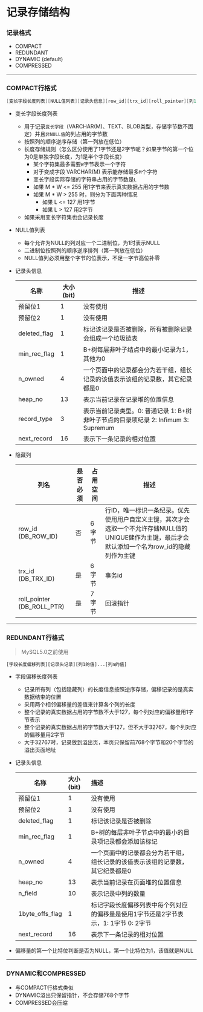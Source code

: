 # 记录存储结构

### 记录格式

- COMPACT
- REDUNDANT
- DYNAMIC (default)
- COMPRESSED

------

### COMPACT行格式

```c
[变长字段长度列表][NULL值列表][记录头信息][row_id][trx_id][roll_pointer][列1的值]...[列n的值]
```

- 变长字段长度列表
  - 用于记录`变长字段`（VARCHAR(M)、TEXT、BLOB类型，存储字节数不固定）并且`非NULL值`的列占用的字节数
  - 按照列的顺序逆序存储（第一列放在低位）
  - 长度存储规则（怎么区分使用了1字节还是2字节呢？如果字节的第一个位为0是单独字段长度，为1是半个字段长度）
    - 某个字符集最多需要`W`字节表示一个字符
    - 对于变成字段 VARCHAR(M) 表示能存储最多`M`个字符
    - 变长字段实际存储的字符串占用的字节数是`L`
    - 如果 M * W <= 255 用1字节来表示真实数据占用的字节数
    - 如果 M * W > 255 时，则分为下面两种情况
      - 如果 L <= 127 用1字节
      - 如果 L > 127 用2字节
  - 如果采用变长字符集也会记录长度
  
- NULL值列表
  - 每个允许为NULL的列对应一个二进制位，为1时表示NULL
  - 二进制位按照列的顺序逆序排列（第一列放在低位）
  - NULL值列必须用整个字节的位表示，不足一字节高位补零
  
- 记录头信息

  | 名称         | 大小(bit) | 描述                                                         |
  | ------------ | --------- | ------------------------------------------------------------ |
  | 预留位1      | 1         | 没有使用                                                     |
  | 预留位2      | 1         | 没有使用                                                     |
  | deleted_flag | 1         | 标记该记录是否被删除，所有被删除记录会组成一个垃圾链表       |
  | min_rec_flag | 1         | B+树每层非叶子结点中的最小记录为1，其他为0                   |
  | n_owned      | 4         | 一个页面中的记录都会分为若干组，组长记录的该值表示该组的记录数，其它纪录都是0 |
  | heap_no      | 13        | 表示当前记录在记录堆的位置信息                               |
  | record_type  | 3         | 表示当前记录类型。0: 普通记录 1: B+树非叶子节点的目录项纪录 2: Infimum 3: Supremum |
  | next_record  | 16        | 表示下一条记录的相对位置                                     |

- 隐藏列

  | 列名                       | 是否必须 | 占用空间 | 描述                                                         |
  | -------------------------- | -------- | -------- | ------------------------------------------------------------ |
  | row_id (DB_ROW_ID)         | 否       | 6字节    | 行ID，唯一标识一条纪录。优先使用用户自定义主键，其次才会选取一个不允许存储NULL值的UNIQUE健作为主键，最后才会默认添加一个名为row_id的隐藏列作为主键 |
  | trx_id (DB_TRX_ID)         | 是       | 6字节    | 事务id                                                       |
  | roll_pointer (DB_ROLL_PTR) | 是       | 7字节    | 回滚指针                                                     |

------

### REDUNDANT行格式

> MySQL5.0之前使用

```
[字段长度偏移列表][记录头记录][列1的值]...[列n的值]
```

- 字段偏移长度列表

  - 记录所有列（包括隐藏列）的长度信息按照逆序存储，偏移记录的是真实数据结束的位置
  - 采用两个相邻偏移量的差值来计算各个列的长度
  - 整个记录的真实数据占用的字节数不大于127，每个列对应的偏移量用1字节表示
  - 整个记录的真实数据占用的字节数大于127，但不大于32767，每个列对应的偏移量用2字节
  - 大于32767时，记录放到溢出页，本页只保留前768个字节和20个字节的溢出页面地址

- 记录头信息

  | 名称            | 大小(bit) | 描述                                                         |
  | --------------- | :-------- | :----------------------------------------------------------- |
  | 预留位1         | 1         | 没有使用                                                     |
  | 预留位2         | 1         | 没有使用                                                     |
  | deleted_flag    | 1         | 标记该记录是否被删除                                         |
  | min_rec_flag    | 1         | B+树的每层非叶子节点中的最小的目录项记录都会添加该标记       |
  | n_owned         | 4         | 一个页面中的记录都会分为若干组，组长记录的该值表示该组的记录数，其它纪录都是0 |
  | heap_no         | 13        | 表示当前记录在页面堆的位置信息                               |
  | n_field         | 10        | 表示记录中列的数量                                           |
  | 1byte_offs_flag | 1         | 标记字段长度偏移列表中每个列对应的偏移量是使用1字节还是2字节表示，1: 1字节 0: 2字节 |
  | next_record     | 16        | 表示下一条记录的相对位置                                     |

- 偏移量的第一个比特位判断是否为NULL，第一个比特位为1，该值就是NULL

------

### DYNAMIC和COMPRESSED

- 与COMPACT行格式类似
- DYNAMIC溢出只保留指针，不会存储768个字节
- COMPRESSED会压缩
